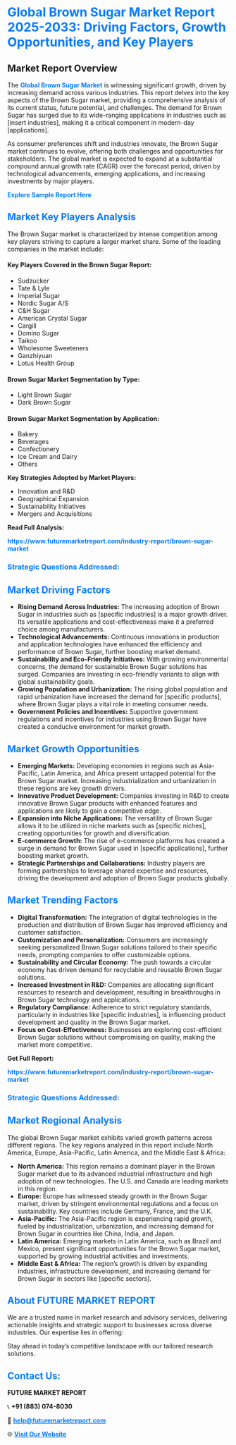 <h1 style="color: #007BFF;">Global Brown Sugar Market Report 2025-2033: Driving Factors, Growth Opportunities, and Key Players</h1>

<section id="overview">
<h2>Market Report Overview</h2>
<p>The <a href="https://www.futuremarketreport.com/industry-report/brown-sugar-market" style="color: #007BFF; text-decoration: none;"><strong>Global Brown Sugar Market</strong></a> is witnessing significant growth, driven by increasing demand across various industries. This report delves into the key aspects of the Brown Sugar market, providing a comprehensive analysis of its current status, future potential, and challenges. The demand for Brown Sugar has surged due to its wide-ranging applications in industries such as [insert industries], making it a critical component in modern-day [applications].</p>
<p>As consumer preferences shift and industries innovate, the Brown Sugar market continues to evolve, offering both challenges and opportunities for stakeholders. The global market is expected to expand at a substantial compound annual growth rate (CAGR) over the forecast period, driven by technological advancements, emerging applications, and increasing investments by major players.</p>
</section>

<section id="overview">
<p><a href="https://www.futuremarketreport.com/request-sample/reportId=109913" style="color: #007BFF; text-decoration: none;"><strong>Explore Sample Report Here</strong></a></p>
</section>

<section id="key-players">
<h2 style="color: #007BFF;">Market Key Players Analysis</h2>
<p>The Brown Sugar market is characterized by intense competition among key players striving to capture a larger market share. Some of the leading companies in the market include:</p>
<h4>Key Players Covered in the Brown Sugar Report:</h4>
<ul><li>Sudzucker</li><li>Tate &amp; Lyle</li><li>Imperial Sugar</li><li>Nordic Sugar A/S</li><li>C&amp;H Sugar</li><li>American Crystal Sugar</li><li>Cargill</li><li>Domino Sugar</li><li>Taikoo</li><li>Wholesome Sweeteners</li><li>Ganzhiyuan</li><li>Lotus Health Group</li></ul>
<h4>Brown Sugar Market Segmentation by Type:</h4>
<ul><li>Light Brown Sugar</li><li>Dark Brown Sugar</li></ul>

<h4>Brown Sugar Market Segmentation by Application:</h4>
<ul><li>Bakery</li><li>Beverages</li><li>Confectionery</li><li>Ice Cream and Dairy</li><li>Others</li></ul>
<p><strong>Key Strategies Adopted by Market Players:</strong></p>
<ul>
<li>Innovation and R&D</li>
<li>Geographical Expansion</li>
<li>Sustainability Initiatives</li>
<li>Mergers and Acquisitions</li>
</ul>
</section>

<section>
<p><strong>Read Full Analysis: </strong></p><a href="https://www.futuremarketreport.com/industry-report/brown-sugar-market" style="color: #007BFF; text-decoration: none;"><strong>https://www.futuremarketreport.com/industry-report/brown-sugar-market</strong></a>
<h3 style="color: #007BFF;">Strategic Questions Addressed:</h3>
</section>

<section id="driving-factors">
<h2 style="color: #007BFF;">Market Driving Factors</h2>
<ul>
<li><strong>Rising Demand Across Industries:</strong> The increasing adoption of Brown Sugar in industries such as [specific industries] is a major growth driver. Its versatile applications and cost-effectiveness make it a preferred choice among manufacturers.</li>
<li><strong>Technological Advancements:</strong> Continuous innovations in production and application technologies have enhanced the efficiency and performance of Brown Sugar, further boosting market demand.</li>
<li><strong>Sustainability and Eco-Friendly Initiatives:</strong> With growing environmental concerns, the demand for sustainable Brown Sugar solutions has surged. Companies are investing in eco-friendly variants to align with global sustainability goals.</li>
<li><strong>Growing Population and Urbanization:</strong> The rising global population and rapid urbanization have increased the demand for [specific products], where Brown Sugar plays a vital role in meeting consumer needs.</li>
<li><strong>Government Policies and Incentives:</strong> Supportive government regulations and incentives for industries using Brown Sugar have created a conducive environment for market growth.</li>
</ul>
</section>

<section id="growth-opportunities">
<h2 style="color: #007BFF;">Market Growth Opportunities</h2>
<ul>
<li><strong>Emerging Markets:</strong> Developing economies in regions such as Asia-Pacific, Latin America, and Africa present untapped potential for the Brown Sugar market. Increasing industrialization and urbanization in these regions are key growth drivers.</li>
<li><strong>Innovative Product Development:</strong> Companies investing in R&D to create innovative Brown Sugar products with enhanced features and applications are likely to gain a competitive edge.</li>
<li><strong>Expansion into Niche Applications:</strong> The versatility of Brown Sugar allows it to be utilized in niche markets such as [specific niches], creating opportunities for growth and diversification.</li>
<li><strong>E-commerce Growth:</strong> The rise of e-commerce platforms has created a surge in demand for Brown Sugar used in [specific applications], further boosting market growth.</li>
<li><strong>Strategic Partnerships and Collaborations:</strong> Industry players are forming partnerships to leverage shared expertise and resources, driving the development and adoption of Brown Sugar products globally.</li>
</ul>
</section>

<section id="trending-factors">
<h2 style="color: #007BFF;">Market Trending Factors</h2>
<ul>
<li><strong>Digital Transformation:</strong> The integration of digital technologies in the production and distribution of Brown Sugar has improved efficiency and customer satisfaction.</li>
<li><strong>Customization and Personalization:</strong> Consumers are increasingly seeking personalized Brown Sugar solutions tailored to their specific needs, prompting companies to offer customizable options.</li>
<li><strong>Sustainability and Circular Economy:</strong> The push towards a circular economy has driven demand for recyclable and reusable Brown Sugar solutions.</li>
<li><strong>Increased Investment in R&D:</strong> Companies are allocating significant resources to research and development, resulting in breakthroughs in Brown Sugar technology and applications.</li>
<li><strong>Regulatory Compliance:</strong> Adherence to strict regulatory standards, particularly in industries like [specific industries], is influencing product development and quality in the Brown Sugar market.</li>
<li><strong>Focus on Cost-Effectiveness:</strong> Businesses are exploring cost-efficient Brown Sugar solutions without compromising on quality, making the market more competitive.</li>
</ul>
</section>

<section>
<p><strong>Get Full Report: </strong></p><a href="https://www.futuremarketreport.com/industry-report/brown-sugar-market" style="color: #007BFF; text-decoration: none;"><strong>https://www.futuremarketreport.com/industry-report/brown-sugar-market</strong></a>
<h3 style="color: #007BFF;">Strategic Questions Addressed:</h3>
</section>


<section id="regional-analysis">
<h2 style="color: #007BFF;">Market Regional Analysis</h2>
<p>The global Brown Sugar market exhibits varied growth patterns across different regions. The key regions analyzed in this report include North America, Europe, Asia-Pacific, Latin America, and the Middle East & Africa:</p>
<ul>
<li><strong>North America:</strong> This region remains a dominant player in the Brown Sugar market due to its advanced industrial infrastructure and high adoption of new technologies. The U.S. and Canada are leading markets in this region.</li>
<li><strong>Europe:</strong> Europe has witnessed steady growth in the Brown Sugar market, driven by stringent environmental regulations and a focus on sustainability. Key countries include Germany, France, and the U.K.</li>
<li><strong>Asia-Pacific:</strong> The Asia-Pacific region is experiencing rapid growth, fueled by industrialization, urbanization, and increasing demand for Brown Sugar in countries like China, India, and Japan.</li>
<li><strong>Latin America:</strong> Emerging markets in Latin America, such as Brazil and Mexico, present significant opportunities for the Brown Sugar market, supported by growing industrial activities and investments.</li>
<li><strong>Middle East & Africa:</strong> The region’s growth is driven by expanding industries, infrastructure development, and increasing demand for Brown Sugar in sectors like [specific sectors].</li>
</ul>
</section>

<footer>
<h2 style="color: #007BFF;">About FUTURE MARKET REPORT</h2>
<p>We are a trusted name in market research and advisory services, delivering actionable insights and strategic support to businesses across diverse industries. Our expertise lies in offering:</p>

<p>Stay ahead in today’s competitive landscape with our tailored research solutions.</p>

<h2 style="color: #007BFF;">Contact Us:</h2>
<p><strong>FUTURE MARKET REPORT</strong></p>
<p>📞 <strong>+91 (883) 074-8030</strong></p>
<p>📧 <strong><a href="mailto:help@futuremarketreport.com" style="color: #007BFF;">help@futuremarketreport.com</a></strong></p>
<p>🌐 <strong><a href="https://www.futuremarketreport.com/" style="color: #007BFF;">Visit Our Website</a></strong></p>
</footer>